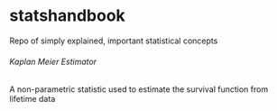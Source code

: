 # statshandbook
Repo of simply explained, important statistical concepts


###### Kaplan Meier Estimator
A non-parametric statistic used to estimate the survival function from lifetime data
